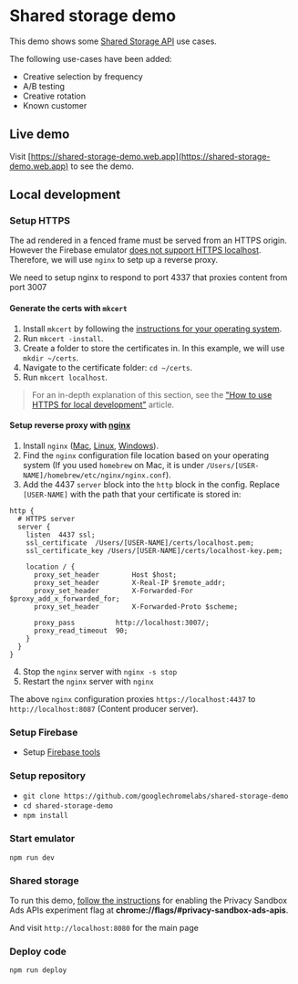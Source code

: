 # Shared storage demo

This demo shows some [Shared Storage API](https://developer.chrome.com/docs/privacy-sandbox/shared-storage/) use cases.

The following use-cases have been added:

- Creative selection by frequency
- A/B testing
- Creative rotation
- Known customer

## Live demo

Visit [https://shared-storage-demo.web.app](https://shared-storage-demo.web.app) to see the demo.

## Local development

### Setup HTTPS

The ad rendered in a fenced frame must be served from an HTTPS origin. However the Firebase emulator [does not support HTTPS localhost](https://github.com/firebase/firebase-tools/issues/1908). Therefore, we will use `nginx` to setp up a reverse proxy.

We need to setup nginx to respond to port 4337 that proxies content from port 3007

#### Generate the certs with `mkcert`

1. Install `mkcert` by following the [instructions for your operating system](https://github.com/FiloSottile/mkcert#installation).
1. Run `mkcert -install`.
1. Create a folder to store the certificates in. In this example, we will use `mkdir ~/certs`.
1. Navigate to the certificate folder: `cd ~/certs`.
1. Run `mkcert localhost`.

> For an in-depth explanation of this section, see the ["How to use HTTPS for local development"](https://web.dev/how-to-use-local-https/) article.

#### Setup reverse proxy with [nginx](https://www.nginx.com/)

1. Install `nginx` ([Mac](https://www.google.com/search?q=install+nginx+mac), [Linux](https://www.google.com/search?q=install+nginx+linux), [Windows](https://www.google.com/search?q=install+nginx+windows)).
1. Find the `nginx` configuration file location based on your operating system (If you used `homebrew` on Mac, it is under `/Users/[USER-NAME]/homebrew/etc/nginx/nginx.conf`).
1. Add the 4437 `server` block into the `http` block in the config. Replace `[USER-NAME]` with the path that your certificate is stored in:

```nginx
http {
  # HTTPS server
  server {
    listen  4437 ssl;
    ssl_certificate  /Users/[USER-NAME]/certs/localhost.pem;
    ssl_certificate_key /Users/[USER-NAME]/certs/localhost-key.pem;

    location / {
      proxy_set_header        Host $host;
      proxy_set_header        X-Real-IP $remote_addr;
      proxy_set_header        X-Forwarded-For $proxy_add_x_forwarded_for;
      proxy_set_header        X-Forwarded-Proto $scheme;

      proxy_pass          http://localhost:3007/;
      proxy_read_timeout  90;
    }
  }
}
```

4. Stop the `nginx` server with `nginx -s stop`
5. Restart the `nginx` server with `nginx`

The above `nginx` configuration proxies `https://localhost:4437` to `http://localhost:8087` (Content producer server).

### Setup Firebase

- Setup [Firebase tools](https://github.com/firebase/firebase-tools)

### Setup repository

- `git clone https://github.com/googlechromelabs/shared-storage-demo`
- `cd shared-storage-demo`
- `npm install`

### Start emulator

```
npm run dev
```

### Shared storage

To run this demo, [follow the instructions](https://developer.chrome.com/docs/privacy-sandbox/shared-storage/#try-the-shared-storage-api) for enabling the Privacy Sandbox Ads APIs experiment flag at **chrome://flags/#privacy-sandbox-ads-apis**.

And visit `http://localhost:8080` for the main page

### Deploy code

```
npm run deploy
```
